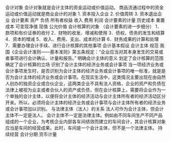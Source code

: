 会计对象
	会计对象就是会计主体的资金运动或价值运动。
	商品流通过程中的资金运动或价值运动就是商业会计的对象
	1. 资本投入企业
	2. 价值周转
	3. 资本退出企业
会计要素
	资产
	负债
	所有者权益
	收入
	费用
	利润
	会计要素的计量
		历史成本
		重置成本
		可变现净值
		现值
		公允价值
会计核算的对象
（会计要素的进一步细分）
	1．款项和有价证券的收付
	2．财物的收发、增减和使用
	3．债权、债务的发生和结算
	4．资本的增减
	5．收入、费用、支出、成本的计算
	6．财务成果的计算和处理
	7．需要办理会计手续、进行会计核算的其他事项
会计基本假设
	会计主体
		规范
			我国《企业会计准则——基本准则》第五条规定：“企业应当对其本身发生的交易或者事项进行会计确认、计量和报告。”
		明确会计主体的意义
			划定了会计核算的范围
			确定了会计核算的立场
			识别了会计主体的经济业务或会计事项
				当一项经济业务或会计事项发生时，是否识别为会计主体的经济业务或会计事项的唯一标准，就是是否为会计主体的经济业务或会计事项。在现实生活中，这类情况主要出现在由自然人创办的独资企业或合伙企业，这两类企业不具有法人资格，企业的资产和负债在法律上被视为业主或者合伙人的资产或负债，但在会计核算上，需要将企业作为一个单独的会计主体，以便将会计主体的经济活动与会计主体所有者的经济活动区分开来。所以，必须将会计主体的经济业务或会计事项与会计主体所有者的经济业务或会计事项加以识别。
		与法律主体（法人）的关系
			法人可作为会计主体，但会计主体不一定是法人。
			会计主体不一定是法律主体。例如由不同车间生产不同产品组成的一个企业，为考核企业内部各车间绩效而建立的车间会计，其会计核算对象应当是车间的经营成果。此时，车间是一个会计主体，但不是一个法律主体。
	持续经营
	会计分期
	货币计量
